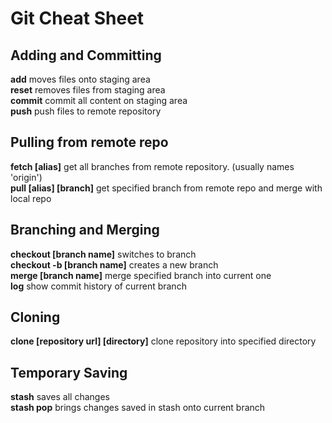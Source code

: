 # Git Cheat Sheet

## Adding and Committing
**add** moves files onto staging area <br/>
**reset** removes files from staging area <br/>
**commit** commit all content on staging area <br/>
**push** push files to remote repository <br/>

## Pulling from remote repo
**fetch [alias]** get all branches from remote repository. (usually names 'origin') <br/>
**pull [alias] [branch]** get specified branch from remote repo and merge with local repo <br/>

## Branching and Merging
**checkout [branch name]** switches to branch <br/>
**checkout -b [branch name]** creates a new branch <br/>
**merge [branch name]** merge specified branch into current one <br/>
**log** show commit history of current branch <br/>

## Cloning
**clone [repository url] [directory]** clone repository into specified directory <br/>

## Temporary Saving
**stash** saves all changes <br/>
**stash pop** brings changes saved in stash onto current branch<br/> 


